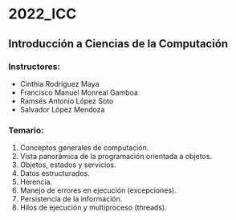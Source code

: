 # 2022_ICC
## Introducción a Ciencias de la Computación
### Instructores:
* Cinthia Rodríguez Maya
* Francisco Manuel Monreal Gamboa
* Ramsés Antonio López Soto
* Salvador López Mendoza

### Temario:

1. Conceptos generales de computación.
2. Vista panorámica de la programación orientada a objetos.
3. Objetos, estados y servicios.
4. Datos estructurados.
5. Herencia.
6. Manejo de errores en ejecución (excepciones).
7. Persistencia de la información.
8. Hilos de ejecución y multiproceso (threads).
